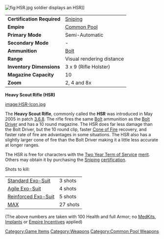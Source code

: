 ![](HSR.jpg "fig:HSR.jpg") soldier displays an HSR\]\]

|                            |                                       |
|----------------------------|---------------------------------------|
| **Certification Required** | [Sniping](Sniping "wikilink")         |
| **Empire**                 | [Common Pool](Common_Pool "wikilink") |
| **Primary Mode**           | Semi-Automatic                        |
| **Secondary Mode**         | \-                                    |
| **Ammunition**             | [Bolt](Bolt "wikilink")               |
| **Range**                  | Visual rendering distance             |
| **Inventory Dimensions**   | 3 x 9 (Rifle Holster)                 |
| **Magazine Capacity**      | 10                                    |
| **Zoom**                   | 2, 4 and 8x                           |

**Heavy Scout Rifle (HSR)**

[image:HSR-Icon.jpg](image:HSR-Icon.jpg "wikilink")

The **Heavy Scout Rifle**, commonly called the **HSR** was introduced in
May 2005 in patch [3.6.8](3.6.8 "wikilink"). The rifle fires the same
[Bolt](Bolt "wikilink") ammunition as the [Bolt
Driver](Bolt_Driver "wikilink") and has a 10 round magazine. The HSR
does far less damage than the Bolt Driver, but the 10 round clip, faster
[Cone of Fire](Cone_of_Fire "wikilink") recovery, and faster rate of
fire are advantages in some situations. The HSR also has a slightly
larger cone of fire than the Bolt Driver making it a little less
accurate at longer ranges.

The HSR is free for characters with the [Two Year Term of
Service](Term_of_Service "wikilink") [merit](merit "wikilink"). Others
may obtain it by purchasing the [Sniping](Sniping "wikilink")
[certification](certification "wikilink").

Shots to kill:

|                                                       |          |
|-------------------------------------------------------|----------|
| [Standard Exo-Suit](Standard_Exo-Suit "wikilink")     | 3 shots  |
| [Agile Exo-Suit](Agile_Exo-Suit "wikilink")           | 4 shots  |
| [Reinforced Exo-Suit](Reinforced_Exo-Suit "wikilink") | 5 shots  |
| [MAX](MAX "wikilink")                                 | 27 shots |

(The above numbers are taken with 100 Health and full Armor; no
[MedKits](MedKit "wikilink"), [Implants](Implants "wikilink") or [Empire
Incentives](Empire_Incentives "wikilink") applied)

[Category:Game Items](Category:Game_Items "wikilink")
[Category:Weapons](Category:Weapons "wikilink") [Category:Common Pool
Weapons](Category:Common_Pool_Weapons "wikilink")